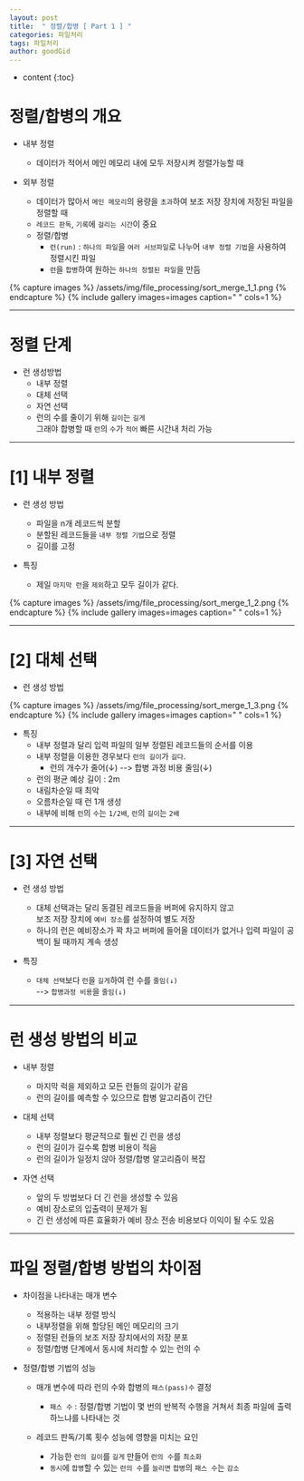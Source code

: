 ```yaml
---
layout: post
title:  " 정렬/합병 [ Part 1 ] "
categories: 파일처리
tags: 파일처리
author: goodGid
---
```

* content
{:toc}


# 정렬/합병의 개요

* 내부 정렬
    - 데이터가 적어서 메인 메모리 내에 모두 저장시켜 정렬가능할 때

* 외부 정렬
    - 데이터가 많아서 `메인 메모리`의 용량을 `초과`하여 보조 저장 장치에 저장된 파일을 정렬할 때
    - `레코드 판독`, `기록`에 `걸리는 시간`이 중요
    - 정렬/합병
        - `런(run)` : `하나의 파일`을 `여러 서브파일`로 나누어 `내부 정렬 기법`을 사용하여 정렬시킨 파일
        - `런`을 `합병`하여 원하는 `하나의 정렬된 파일`을 만듬

{% capture images %}
    /assets/img/file_processing/sort_merge_1_1.png
{% endcapture %}
{% include gallery images=images caption=" " cols=1 %}

---

# 정렬 단계

* 런 생성방법
    - 내부 정렬
    - 대체 선택
    - 자연 선택
    - 런의 수를 줄이기 위해 `길이`는 `길게` <br> 그래야 합병할 때 `런`의 `수`가 `적어` 빠른 시간내 처리 가능

---

# [1] 내부 정렬

* 런 생성 방법
    - 파일을 n개 레코드씩 분할
    - 분할된 레코드들을 `내부 정렬 기법`으로 정렬
    - 길이를 고정

* 특징
    - 제일 `마지막 런`을 `제외`하고 모두 길이가 같다.

{% capture images %}
    /assets/img/file_processing/sort_merge_1_2.png
{% endcapture %}
{% include gallery images=images caption=" " cols=1 %}

---

# [2] 대체 선택

* 런 생성 방법

{% capture images %}
    /assets/img/file_processing/sort_merge_1_3.png
{% endcapture %}
{% include gallery images=images caption=" " cols=1 %}

* 특징
    - 내부 정렬과 달리 입력 파일의 일부 정렬된 레코드들의 순서를 이용 
    - 내부 정렬을 이용한 경우보다 `런의 길이`가 `길다`.
        - 런의 개수가 줄어(↓) --> 합병 과정 비용 줄임(↓)
    - 런의 평균 예상 길이 : 2m
    - 내림차순일 때 최악
    - 오름차순일 때 런 1개 생성
    - 내부에 비해 `런`의 `수`는 `1/2배`, `런`의 `길이`는 `2배`

---

# [3] 자연 선택

* 런 생성 방법
    - 대체 선택과는 달리 동결된 레코드들을 버퍼에 유지하지 않고 <br> 보조 저장 장치에 `예비 장소`를 설정하여 별도 저장
    - 하나의 런은 예비장소가 꽉 차고 버퍼에 들어올 데이터가 없거나 입력 파일이 공백이 될 때까지 계속 생성

* 특징
    - `대체 선택`보다 `런`을 `길게`하여 런 수를 `줄임(↓)` <br> --> `합병과정 비용`을 `줄임(↓)`


---

# 런 생성 방법의 비교

* 내부 정렬
    - 마지막 럭을 제외하고 모든 런들의 길이가 같음
    - 런의 길이를 예측할 수 있으므로 합병 알고리즘이 간단

* 대체 선택
    - 내부 정렬보다 평균적으로 훨씬 긴 런을 생성
    - 런의 길이가 길수록 합병 비용이 적음
    - 런의 길이가 일정치 않아 정렬/합병 알고리즘이 복잡

* 자연 선택
    - 앞의 두 방법보다 더 긴 런을 생성할 수 있음
    - 예비 장소로의 입출력이 문제가 됨
    - 긴 런 생성에 따른 효율화가 예비 장소 전송 비용보다 이익이 될 수도 있음

---

# 파일 정렬/합병 방법의 차이점

* 차이점을 나타내는 매개 변수
    - 적용하는 내부 정렬 방식
    - 내부정렬을 위해 할당된 메인 메모리의 크기
    - 정렬된 런들의 보조 저장 장치에서의 저장 분포
    - 정렬/합병 단계에서 동시에 처리할 수 있는 런의 수

* 정렬/합병 기법의 성능
    - 매개 변수에 따라 런의 수와 합병의 `패스(pass)수` 결정
        - `패스 수` : 정렬/합병 기법이 몇 번의 반복적 수행을 거쳐서 최종 파일에 출력하느냐를 나타내는 것

    - 레코드 판독/기록 횟수 성능에 영향을 미치는 요인
        - 가능한 `런의 길이`를 `길게` 만들어 `런의 수`를 `최소화`
        - `동시`에 `합병`할 수 있는 `런의 수`를 `늘리면` `합병`의 `패스 수`는 `감소`

